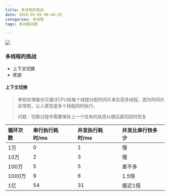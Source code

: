 ```yaml
---
title: 多线程的挑战
date: 2020-05-09 00:40:25
categories: 多线程
tags: 多线程问题

---
```


![](http://oss.forestyoung.top/autumn-4875907_1920.jpg)

<!--more-->

### 多线程的挑战

- 上下文切换
- 死锁

#### 上下文切换

> 单核处理器也可通过CPU给每个线程分配时间片来实现多线程，因为时间片非常短，让人感觉是多个线程同时执行。
>
> 问题：切换过程中需要保存上一个任务的状态以便后面切回时恢复

|   循环次数   |   串行执行耗时/ms   |   并发执行耗时/ms   |   并发比串行快多少   |
| :---- | :---- | :---- | :---- |
|   1万   |   0   |   1   |   慢   |
|   10万   |   2   |   3   |   慢   |
|   100万   |   5   |   5   |   差不多   |
|   1000万   |   9   |   6   |   1.5倍   |
|   1亿   |   54   |   31   |   接近1倍   |

